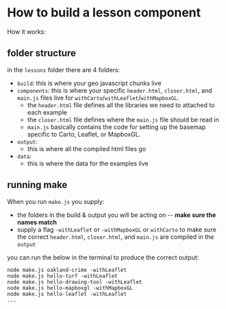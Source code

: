 # How to build a lesson component

How it works:

## folder structure
in the `lessons` folder there are 4 folders:
*  `build`: this is where your geo javascript chunks live
*  `components`: this is where your specific `header.html`, `closer.html`, and `main.js` files live for `withCarto`/`withLeaflet`/`withMapboxGL`. 
    -  the `header.html` file defines all the libraries we need to attached to each example
    -  the `closer.html` file defines where the `main.js` file should be read in
    -  `main.js` basically contains the code for setting up the basemap specific to Carto, Leaflet, or MapboxGL.
*  `output`:
    -  this is where all the compiled html files go
*  `data`:
    -  this is where the data for the examples live

## running make
When you run `make.js` you supply:
* the folders in the build & output you will be acting on -- **make sure the names match**
* supply a flag `-withLeaflet` or `-withMapboxGL` or `withCarto` to make sure the correct `header.html`, `closer.html`, and `main.js` are compiled in the `output`

you can run the below in the terminal to produce the correct output:

```
node make.js oakland-crime -withLeaflet
node make.js hello-turf -withLeaflet  
node make.js hello-drawing-tool -withLeaflet
node make.js hello-mapboxgl -withMapboxGL
node make.js hello-leaflet -withLeaflet 
...
```